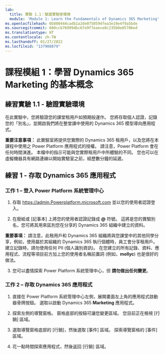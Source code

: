 ```yaml
---
lab:
  title: 實驗 1.1：驗證實驗室環境
  module: 'Module 1: Learn the Fundamentals of Dynamics 365 Marketing'
ms.openlocfilehash: 6b800444cadb1a2de0750594fea3e19e4f9a5bde
ms.sourcegitcommit: 600ccb76999dbc6fe9f7eaece0c235b0e85706ed
ms.translationtype: HT
ms.contentlocale: zh-TW
ms.lasthandoff: 01/27/2022
ms.locfileid: "137908879"
---
```

<a name="module-1-learn-the-fundamentals-of-dynamics-365-marketing"></a>課程模組 1：學習 Dynamics 365 Marketing 的基本概念
========================

## <a name="practice-lab-11---validate-lab-environment"></a>練習實驗 1.1 - 驗證實驗環境 

在此實驗中，您將驗證您的課堂租用戶如預期般運作。 您將存取個人認證，記錄您的「別名」，並開啟我們將在整堂課中使用的 Dynamics 365 模型導向應用程式。 

**重要注意事項：** 此實驗室將提供您實際的 Dynamics 365 租用戶，以及您將在本課程中使用之 Power Platform 應用程式的授權。 請注意，Power Platform 會在任何時間演進。 本檔中的指示可能與您實際租用戶中所體驗的不同。 您也可以在虛擬機器具有網路連線以開始實驗室之前，經歷數分鐘的延遲。

<a name="exercise-1---access-the-dynamics-365-application"></a>練習 1 - 存取 Dynamics 365 應用程式
---------------------------------------------------

### <a name="task-1--log-into-the-power-platform-admin-center"></a>工作 1 – 登入 Power Platform 系統管理中心

1.  存取 <https://admin.Powerplatform.microsoft.com> 並以您的使用者認證登入。

2. 在廢紙或 [記事本] 上將您的使用者認證記錄成 **@** 符號。 這將是您的實驗別名，您可將其用來區別您在分享的 Dynamics 365 組織中建立的資料。 

**重要事項：** 請注意，此租用戶和 Dynamics 365 組織將與您課堂中的其他同學分享，例如，使用屬於其組織的 Dynamics 365 執行個體時，員工會分享租用戶。 建立記錄時，請勿使用任何 PII (個人識別資訊)。 在您建立的所有記錄、資料、應用程式、流程等項目前方加上您的使用者名稱前置詞 (例如，**mollyc**) 也是很好的做法。

3. 您可以盡情探索 Power Platform 系統管理中心，但 **請勿做出任何變更**。

### <a name="task-2--access-the-dynamics-365-application"></a>工作 2 – 存取 Dynamics 365 應用程式

1.  直接在 Power Platform 系統管理中心左側，展開畫面左上角的應用程式啟動器骨牌按鈕。 選取以啟動 Dynamics 365 **Marketing** 應用程式。

2.  探索左側的導覽窗格。 窗格底部的按鈕可讓您變更區域。 您目前正在檢視 [行銷] 區域。 

3.  選取導覽窗格底部的 [行銷]，然後選取 [事件] 區域。 探索導覽窗格的 [事件] 區域。  

4. 花一點時間探索應用程式，然後返回 [行銷] 區域。
